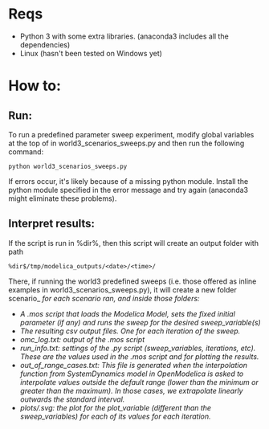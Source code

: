 # Reqs
- Python 3 with some extra libraries. (anaconda3 includes all the dependencies)
- Linux (hasn't been tested on Windows yet)
# How to:
## Run:
To run a predefined parameter sweep experiment, modify global variables at the top of in world3\_scenarios\_sweeps.py and then run the following command:

    python world3_scenarios_sweeps.py
If errors occur, it's likely because of a missing python module. Install the python module specified in the error message and try again (anaconda3 might eliminate these problems).
## Interpret results:
If the script is run in %dir%, then this script will create an output folder with
path

    %dir$/tmp/modelica_outputs/<date>/<time>/
 
There, if running the world3 predefined sweeps (i.e. those offered as inline examples in world3\_scenarios\_sweeps.py), it will create a new folder scenario\_<i> for each scenario ran, and inside those folders:

  - A .mos script that loads the Modelica Model, sets the fixed initial
parameter (if any) and runs the sweep for the desired sweep_variable(s)
  - The resulting csv output files. One for each iteration of the sweep.
  - omc_log.txt: output of the .mos script
  - run_info.txt: settings of the .py script (sweep_variables,
    iterations, etc). These are the values used in the .mos script and for
    plotting the results.
  - out_of_range_cases.txt: This file is generated when the interpolation
function from SystemDynamics model in OpenModelica is asked to
interpolate values outside the default range (lower than the minimum or greater
than the maximum). In those cases, we extrapolate linearly outwards the standard interval.
  - plots/<var>.svg: the plot for the plot_variable (different than the
sweep_variables) for each of its values for each iteration.
